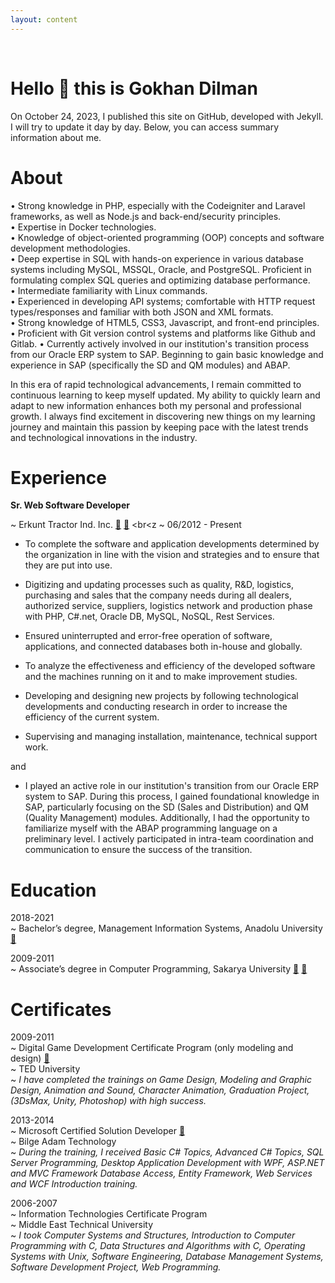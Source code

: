 ```yaml
---
layout: content
---
```

<br>

# Hello 👋 this is Gokhan Dilman
On October 24, 2023, I published this site on GitHub, developed with Jekyll. 
I will try to update it day by day. Below, you can access summary information about me.

# About
• Strong knowledge in PHP, especially with the Codeigniter and Laravel frameworks, as well as Node.js and back-end/security principles.  
• Expertise in Docker technologies.  
• Knowledge of object-oriented programming (OOP) concepts and software development methodologies.  
• Deep expertise in SQL with hands-on experience in various database systems including MySQL, MSSQL, Oracle, and PostgreSQL. Proficient in formulating complex SQL queries and optimizing database performance.  
• Intermediate familiarity with Linux commands.  
• Experienced in developing API systems; comfortable with HTTP request types/responses and familiar with both JSON and XML formats.  
• Strong knowledge of HTML5, CSS3, Javascript, and front-end principles.  
• Proficient with Git version control systems and platforms like Github and Gitlab.
• Currently actively involved in our institution's transition process from our Oracle ERP system to SAP. Beginning to gain basic knowledge and experience in SAP (specifically the SD and QM modules) and ABAP.

In this era of rapid technological advancements, I remain committed to continuous learning to keep myself updated. My ability to quickly learn and adapt to new information enhances both my personal and professional growth. I always find excitement in discovering new things on my learning journey and maintain this passion by keeping pace with the latest trends and technological innovations in the industry.

# Experience

**Sr. Web Software Developer**

~ Erkunt Tractor Ind. Inc. <a href="images/main/IMG_20220316_124059.jpg" target="_blank">📃</a> <a href="images/main/kaizen.jpg" target="_blank">📃</a>
<br<z
~ 06/2012 - Present

- To complete the software and application developments determined by the organization in line with the vision and strategies and to ensure that they are put into use.

- Digitizing and updating processes such as quality, R&D, logistics, purchasing and sales that the company needs during all dealers, authorized service, suppliers, logistics network and production phase with PHP, C#.net, Oracle DB, MySQL, NoSQL, Rest Services.

- Ensured uninterrupted and error-free operation of software, applications, and connected databases both in-house and globally.

- To analyze the effectiveness and efficiency of the developed software and the machines running on it and to make improvement studies.

- Developing and designing new projects by following technological developments and conducting research in order to increase the efficiency of the current system.

- Supervising and managing installation, maintenance, technical support work.



and

- I played an active role in our institution's transition from our Oracle ERP system to SAP. During this process, I gained foundational knowledge in SAP, particularly focusing on the SD (Sales and Distribution) and QM (Quality Management) modules. Additionally, I had the opportunity to familiarize myself with the ABAP programming language on a preliminary level. I actively participated in intra-team coordination and communication to ensure the success of the transition.


# Education

2018-2021  
~ Bachelor’s degree, Management Information Systems, Anadolu University <a href="images/main/IMG_20220316_123357.jpg" target="_blank">📃</a>
<br>

2009-2011  
~ Associate’s degree  in  Computer Programming,  Sakarya University <a href="images/main/IMG_20220316_123547.jpg" target="_blank">📃</a> <a href="images/main/IMG_20220316_123634.jpg" target="_blank">📃</a>


#  Certificates

2009-2011  
~ Digital Game Development Certificate Program (only modeling and design) <a href="images/main/IMG_20220316_123750.jpg" target="_blank">📃</a>
<br>
~ TED University
<br>
~ *I have completed the trainings on Game Design, Modeling and Graphic Design, Animation and Sound, Character Animation, Graduation Project, (3DsMax, Unity, Photoshop) with high success.*
<br>

2013-2014  
~ Microsoft Certified Solution Developer <a href="images/main/IMG_20220316_123834.jpg" target="_blank">📃</a>
<br>
~ Bilge Adam Technology
<br>
~ *During the training, I received Basic C# Topics, Advanced C# Topics, SQL Server Programming, Desktop Application Development with WPF, ASP.NET and MVC Framework Database Access, Entity Framework, Web Services and WCF Introduction training.*
<br>

2006-2007  
~ Information Technologies Certificate Program
<br>
~ Middle East Technical University
<br>
~ *I took Computer Systems and Structures, Introduction to Computer Programming with C, Data Structures and Algorithms with C, Operating Systems with Unix, Software Engineering, Database Management Systems, Software Development Project, Web Programming.*

